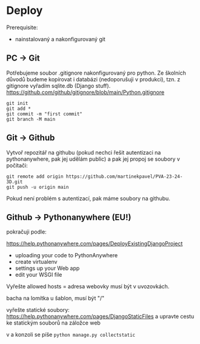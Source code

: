 # Deploy

Prerequisite:

- nainstalovaný a nakonfigurovaný git

## PC -> Git

Potřebujeme soubor .gitignore nakonfigurovaný pro python. Ze školních důvodů budeme kopírovat i databázi (nedoporušuji v produkci), tzn. z gitignore vyřadím sqlite.db (Django stuff).
https://github.com/github/gitignore/blob/main/Python.gitignore

```
git init
git add *
git commit -m "first commit"
git branch -M main
```

## Git -> Github

Vytvoř repozitář na githubu (pokud nechci řešit autentizaci na pythonanywhere, pak jej udělám public) a pak jej propoj se soubory v počítači:

```
git remote add origin https://github.com/martinekpavel/PVA-23-24-3D.git
git push -u origin main
```

Pokud není problém s autentizací, pak máme soubory na githubu.

## Github -> Pythonanywhere (EU!)

pokračuji podle:

https://help.pythonanywhere.com/pages/DeployExistingDjangoProject

- uploading your code to PythonAnywhere
- create virtualenv
- settings up your Web app
- edit your WSGI file

Vyřešte allowed hosts = adresa webovky musí být v uvozovkách.

bacha na lomítka u šablon, musí být "/"

vyřešte statické soubory: https://help.pythonanywhere.com/pages/DjangoStaticFiles
a upravte cestu ke statickým souborů na záložce web

v a konzoli se píše `python manage.py collectstatic`
